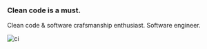 ### Clean code is a must.

Clean code & software crafsmanship enthusiast. Software engineer.

![ci](https://github.com/projscorpio/Scorpio.NET/workflows/ci/badge.svg)